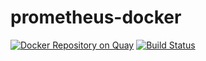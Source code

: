 # prometheus-docker

[![Docker Repository on Quay](https://quay.io/repository/danshan/prometheus-docker/status "Docker Repository on Quay")](https://quay.io/repository/danshan/prometheus-docker)
[![Build Status](https://travis-ci.org/danshan/prometheus-docker.svg?branch=master)](https://travis-ci.org/danshan/prometheus-docker)
